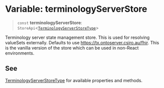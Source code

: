 # Variable: terminologyServerStore

> `const` **terminologyServerStore**: `StoreApi`\<[`TerminologyServerStoreType`](../interfaces/TerminologyServerStoreType.md)\>

Terminology server state management store. This is used for resolving valueSets externally.
Defaults to use https://tx.ontoserver.csiro.au/fhir.
This is the vanilla version of the store which can be used in non-React environments.

## See

[TerminologyServerStoreType](../interfaces/TerminologyServerStoreType.md) for available properties and methods.

